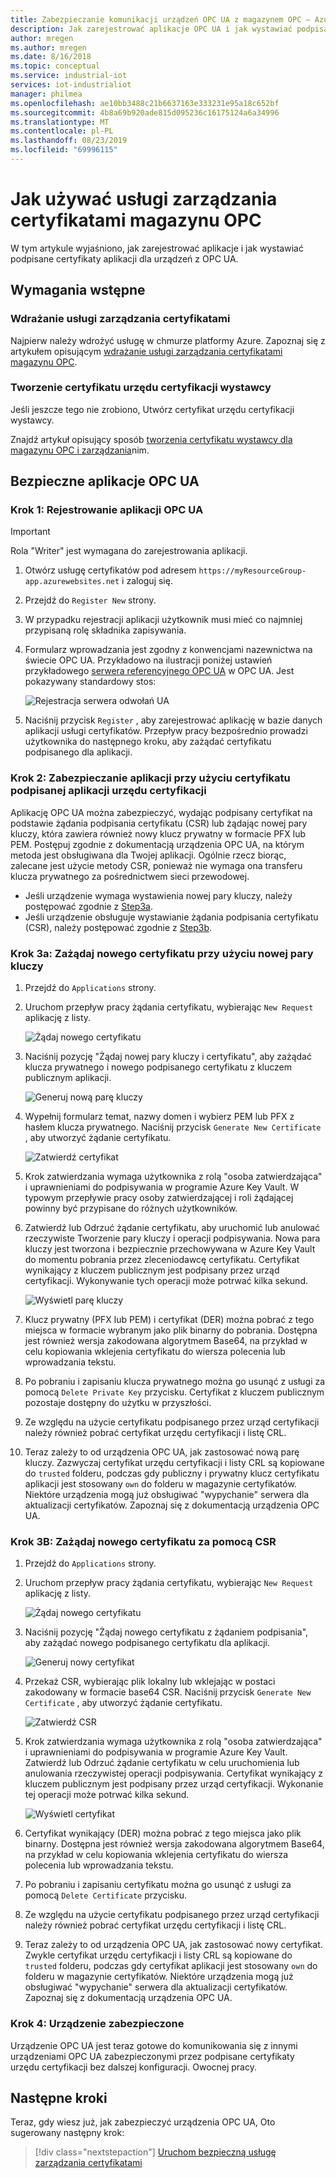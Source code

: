 ```yaml
---
title: Zabezpieczanie komunikacji urządzeń OPC UA z magazynem OPC — Azure | Microsoft Docs
description: Jak zarejestrować aplikacje OPC UA i jak wystawiać podpisane certyfikaty aplikacji dla urządzeń OPC UA z magazynem OPC.
author: mregen
ms.author: mregen
ms.date: 8/16/2018
ms.topic: conceptual
ms.service: industrial-iot
services: iot-industrialiot
manager: philmea
ms.openlocfilehash: ae10bb3488c21b6637163e333231e95a18c652bf
ms.sourcegitcommit: 4b8a69b920ade815d095236c16175124a6a34996
ms.translationtype: MT
ms.contentlocale: pl-PL
ms.lasthandoff: 08/23/2019
ms.locfileid: "69996115"
---
```

# <a name="how-to-use-the-opc-vault-certificate-management-service"></a>Jak używać usługi zarządzania certyfikatami magazynu OPC

W tym artykule wyjaśniono, jak zarejestrować aplikacje i jak wystawiać podpisane certyfikaty aplikacji dla urządzeń z OPC UA.

## <a name="prerequisites"></a>Wymagania wstępne

### <a name="deploy-the-certificate-management-service"></a>Wdrażanie usługi zarządzania certyfikatami

Najpierw należy wdrożyć usługę w chmurze platformy Azure.
Zapoznaj się z artykułem opisującym [wdrażanie usługi zarządzania certyfikatami magazynu OPC](howto-opc-vault-deploy.md).

### <a name="create-the-issuer-ca-certificate"></a>Tworzenie certyfikatu urzędu certyfikacji wystawcy

Jeśli jeszcze tego nie zrobiono, Utwórz certyfikat urzędu certyfikacji wystawcy.

Znajdź artykuł opisujący sposób [tworzenia certyfikatu wystawcy dla magazynu OPC i zarządzania](howto-opc-vault-manage.md)nim.

## <a name="secure-opc-ua-applications"></a>Bezpieczne aplikacje OPC UA

### <a name="step-1-register-your-opc-ua-application"></a>Krok 1: Rejestrowanie aplikacji OPC UA 

> [!IMPORTANT]
> Rola "Writer" jest wymagana do zarejestrowania aplikacji.

1. Otwórz usługę certyfikatów pod adresem `https://myResourceGroup-app.azurewebsites.net` i zaloguj się.
2. Przejdź do `Register New` strony.
1. W przypadku rejestracji aplikacji użytkownik musi mieć co najmniej przypisaną rolę składnika zapisywania.
2. Formularz wprowadzania jest zgodny z konwencjami nazewnictwa na świecie OPC UA. Przykładowo na ilustracji poniżej ustawień przykładowego [serwera referencyjnego OPC UA](https://github.com/OPCFoundation/UA-.NETStandard/tree/master/SampleApplications/Workshop/Reference) w OPC UA. Jest pokazywany standardowy stos:

   ![Rejestracja serwera odwołań UA](media/howto-opc-vault-secure/reference-server-registration.png "Rejestracja serwera odwołań UA")

5. Naciśnij przycisk `Register` , aby zarejestrować aplikację w bazie danych aplikacji usługi certyfikatów. Przepływ pracy bezpośrednio prowadzi użytkownika do następnego kroku, aby zażądać certyfikatu podpisanego dla aplikacji.

### <a name="step-2-secure-your-application-with-a-ca-signed-application-certificate"></a>Krok 2: Zabezpieczanie aplikacji przy użyciu certyfikatu podpisanej aplikacji urzędu certyfikacji

Aplikację OPC UA można zabezpieczyć, wydając podpisany certyfikat na podstawie żądania podpisania certyfikatu (CSR) lub żądając nowej pary kluczy, która zawiera również nowy klucz prywatny w formacie PFX lub PEM. Postępuj zgodnie z dokumentacją urządzenia OPC UA, na którym metoda jest obsługiwana dla Twojej aplikacji. Ogólnie rzecz biorąc, zalecane jest użycie metody CSR, ponieważ nie wymaga ona transferu klucza prywatnego za pośrednictwem sieci przewodowej.

- Jeśli urządzenie wymaga wystawienia nowej pary kluczy, należy postępować zgodnie z [Step3a](##step-3a-request-a-new-certificate-with-a-new-keypair).
- Jeśli urządzenie obsługuje wystawianie żądania podpisania certyfikatu (CSR), należy postępować zgodnie z [Step3b](#step-3b-request-a-new-certificate-with-a-csr).

### <a name="step-3a-request-a-new-certificate-with-a-new-keypair"></a>Krok 3a: Zażądaj nowego certyfikatu przy użyciu nowej pary kluczy

1. Przejdź do `Applications` strony.
3. Uruchom przepływ pracy żądania certyfikatu, wybierając `New Request` aplikację z listy.

   ![Żądaj nowego certyfikatu](media/howto-opc-vault-secure/request-new-certificate.png "Żądaj nowego certyfikatu")

3. Naciśnij pozycję "Żądaj nowej pary kluczy i certyfikatu", aby zażądać klucza prywatnego i nowego podpisanego certyfikatu z kluczem publicznym aplikacji.

   ![Generuj nową parę kluczy](media/howto-opc-vault-secure/generate-new-key-pair.png "Generuj nową parę kluczy")

4. Wypełnij formularz temat, nazwy domen i wybierz PEM lub PFX z hasłem klucza prywatnego. Naciśnij przycisk `Generate New Certificate` , aby utworzyć żądanie certyfikatu.

   ![Zatwierdź certyfikat](media/howto-opc-vault-secure/approve-reject.png "Zatwierdź certyfikat")

5. Krok zatwierdzania wymaga użytkownika z rolą "osoba zatwierdzająca" i uprawnieniami do podpisywania w programie Azure Key Vault. W typowym przepływie pracy osoby zatwierdzającej i roli żądającej powinny być przypisane do różnych użytkowników.
6. Zatwierdź lub Odrzuć żądanie certyfikatu, aby uruchomić lub anulować rzeczywiste Tworzenie pary kluczy i operacji podpisywania. Nowa para kluczy jest tworzona i bezpiecznie przechowywana w Azure Key Vault do momentu pobrania przez zleceniodawcę certyfikatu. Certyfikat wynikający z kluczem publicznym jest podpisany przez urząd certyfikacji. Wykonywanie tych operacji może potrwać kilka sekund.

   ![Wyświetl parę kluczy](media/howto-opc-vault-secure/view-key-pair.png "Wyświetl parę kluczy")

7. Klucz prywatny (PFX lub PEM) i certyfikat (DER) można pobrać z tego miejsca w formacie wybranym jako plik binarny do pobrania. Dostępna jest również wersja zakodowana algorytmem Base64, na przykład w celu kopiowania wklejenia certyfikatu do wiersza polecenia lub wprowadzania tekstu. 
8. Po pobraniu i zapisaniu klucza prywatnego można go usunąć z usługi za pomocą `Delete Private Key` przycisku. Certyfikat z kluczem publicznym pozostaje dostępny do użytku w przyszłości.
9. Ze względu na użycie certyfikatu podpisanego przez urząd certyfikacji należy również pobrać certyfikat urzędu certyfikacji i listę CRL.
10. Teraz zależy to od urządzenia OPC UA, jak zastosować nową parę kluczy. Zazwyczaj certyfikat urzędu certyfikacji i listy CRL są kopiowane do `trusted` folderu, podczas gdy publiczny i prywatny klucz certyfikatu aplikacji jest stosowany `own` do folderu w magazynie certyfikatów. Niektóre urządzenia mogą już obsługiwać "wypychanie" serwera dla aktualizacji certyfikatów. Zapoznaj się z dokumentacją urządzenia OPC UA.

### <a name="step-3b-request-a-new-certificate-with-a-csr"></a>Krok 3B: Zażądaj nowego certyfikatu za pomocą CSR 

1. Przejdź do `Applications` strony.
3. Uruchom przepływ pracy żądania certyfikatu, wybierając `New Request` aplikację z listy.

   ![Żądaj nowego certyfikatu](media/howto-opc-vault-secure/request-new-certificate.png "Żądaj nowego certyfikatu")

3. Naciśnij pozycję "Żądaj nowego certyfikatu z żądaniem podpisania", aby zażądać nowego podpisanego certyfikatu dla aplikacji.

   ![Generuj nowy certyfikat](media/howto-opc-vault-secure/generate-new-certificate.png "Generuj nowy certyfikat")

4. Przekaż CSR, wybierając plik lokalny lub wklejając w postaci zakodowany w formacie base64 CSR. Naciśnij przycisk `Generate New Certificate` , aby utworzyć żądanie certyfikatu.

   ![Zatwierdź CSR](media/howto-opc-vault-secure/approve-reject-csr.png "Zatwierdź CSR")

5. Krok zatwierdzania wymaga użytkownika z rolą "osoba zatwierdzająca" i uprawnieniami do podpisywania w programie Azure Key Vault. Zatwierdź lub Odrzuć żądanie certyfikatu w celu uruchomienia lub anulowania rzeczywistej operacji podpisywania. Certyfikat wynikający z kluczem publicznym jest podpisany przez urząd certyfikacji. Wykonanie tej operacji może potrwać kilka sekund.

   ![Wyświetl certyfikat](media/howto-opc-vault-secure/view-cert-csr.png "Wyświetl certyfikat")

6. Certyfikat wynikający (DER) można pobrać z tego miejsca jako plik binarny. Dostępna jest również wersja zakodowana algorytmem Base64, na przykład w celu kopiowania wklejenia certyfikatu do wiersza polecenia lub wprowadzania tekstu. 
10. Po pobraniu i zapisaniu certyfikatu można go usunąć z usługi za pomocą `Delete Certificate` przycisku.
11. Ze względu na użycie certyfikatu podpisanego przez urząd certyfikacji należy również pobrać certyfikat urzędu certyfikacji i listę CRL.
12. Teraz zależy to od urządzenia OPC UA, jak zastosować nowy certyfikat. Zwykle certyfikat urzędu certyfikacji i listy CRL są kopiowane do `trusted` folderu, podczas gdy certyfikat aplikacji jest stosowany `own` do folderu w magazynie certyfikatów. Niektóre urządzenia mogą już obsługiwać "wypychanie" serwera dla aktualizacji certyfikatów. Zapoznaj się z dokumentacją urządzenia OPC UA.

### <a name="step-4-device-secured"></a>Krok 4: Urządzenie zabezpieczone

Urządzenie OPC UA jest teraz gotowe do komunikowania się z innymi urządzeniami OPC UA zabezpieczonymi przez podpisane certyfikaty urzędu certyfikacji bez dalszej konfiguracji. Owocnej pracy.


## <a name="next-steps"></a>Następne kroki

Teraz, gdy wiesz już, jak zabezpieczyć urządzenia OPC UA, Oto sugerowany następny krok:

> [!div class="nextstepaction"]
> [Uruchom bezpieczną usługę zarządzania certyfikatami](howto-opc-vault-secure-ca.md)